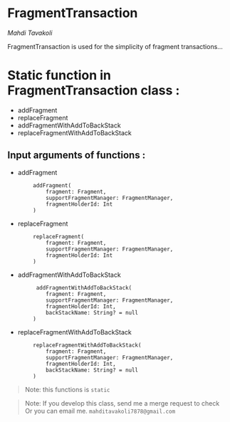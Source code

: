 <h1 class="code-line" data-line-start=0 data-line-end=1 ><a id="FragmentTransaction_0"></a>FragmentTransaction</h1>
<p class="has-line-data" data-line-start="1" data-line-end="2"><em>Mahdi Tavakoli</em></p>
<p class="has-line-data" data-line-start="3" data-line-end="4">FragmentTransaction is used for the simplicity of fragment transactions…</p>
<h1 class="code-line" data-line-start=5 data-line-end=6 ><a id="Static_function_in_FragmentTransaction_class___5"></a>Static function in FragmentTransaction class  :</h1>
<ul>
<li class="has-line-data" data-line-start="7" data-line-end="8">addFragment</li>
<li class="has-line-data" data-line-start="8" data-line-end="9">replaceFragment</li>
<li class="has-line-data" data-line-start="9" data-line-end="10">addFragmentWithAddToBackStack</li>
<li class="has-line-data" data-line-start="10" data-line-end="11">replaceFragmentWithAddToBackStack</li>
</ul>
<h2 class="code-line" data-line-start=14 data-line-end=15 ><a id="Input_arguments_of_functions__14"></a>Input arguments of functions :</h2>
<ul>
<li class="has-line-data" data-line-start="15" data-line-end="16">addFragment</li>
</ul>
<pre><code class="has-line-data" data-line-start="17" data-line-end="23" class="language-sh">        addFragment(
            fragment: Fragment,
            supportFragmentManager: FragmentManager,
            fragmentHolderId: Int
        ) 
</code></pre>
<ul>
<li class="has-line-data" data-line-start="24" data-line-end="25">replaceFragment</li>
</ul>
<pre><code class="has-line-data" data-line-start="26" data-line-end="32" class="language-sh">        replaceFragment(
            fragment: Fragment,
            supportFragmentManager: FragmentManager,
            fragmentHolderId: Int
        )
</code></pre>
<ul>
<li class="has-line-data" data-line-start="32" data-line-end="33">addFragmentWithAddToBackStack</li>
</ul>
<pre><code class="has-line-data" data-line-start="34" data-line-end="41" class="language-sh">         addFragmentWithAddToBackStack(
            fragment: Fragment,
            supportFragmentManager: FragmentManager,
            fragmentHolderId: Int,
            backStackName: String? = null
        )
</code></pre>
<ul>
<li class="has-line-data" data-line-start="41" data-line-end="42">replaceFragmentWithAddToBackStack</li>
</ul>
<pre><code class="has-line-data" data-line-start="43" data-line-end="50" class="language-sh">        replaceFragmentWithAddToBackStack(
            fragment: Fragment,
            supportFragmentManager: FragmentManager,
            fragmentHolderId: Int,
            backStackName: String? = null
        )
</code></pre>
<blockquote>
<p class="has-line-data" data-line-start="50" data-line-end="51">Note: this functions is <code>static</code></p>
</blockquote>
<blockquote>
<p class="has-line-data" data-line-start="53" data-line-end="55">Note: If you develop this class, send me a merge request to check<br>
Or you can email me. <code>mahditavakoli7878@gmail.com</code></p>
</blockquote>
